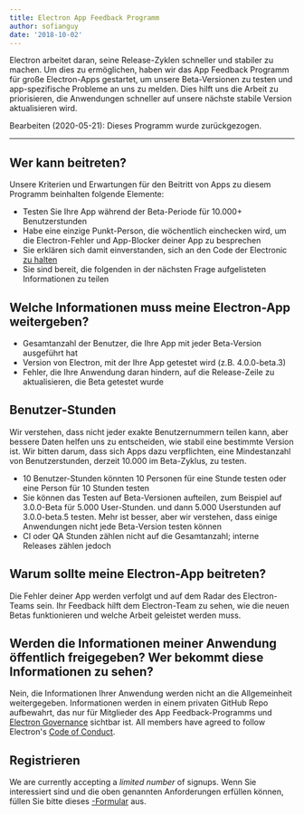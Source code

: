 ```yaml
---
title: Electron App Feedback Programm
author: sofianguy
date: '2018-10-02'
---
```


Electron arbeitet daran, seine Release-Zyklen schneller und stabiler zu machen. Um dies zu ermöglichen, haben wir das App Feedback Programm für große Electron-Apps gestartet, um unsere Beta-Versionen zu testen und app-spezifische Probleme an uns zu melden. Dies hilft uns die Arbeit zu priorisieren, die Anwendungen schneller auf unsere nächste stabile Version aktualisieren wird.

Bearbeiten (2020-05-21): Dieses Programm wurde zurückgezogen.

---

## Wer kann beitreten?
Unsere Kriterien und Erwartungen für den Beitritt von Apps zu diesem Programm beinhalten folgende Elemente:
- Testen Sie Ihre App während der Beta-Periode für 10.000+ Benutzerstunden
- Habe eine einzige Punkt-Person, die wöchentlich einchecken wird, um die Electron-Fehler und App-Blocker deiner App zu besprechen
- Sie erklären sich damit einverstanden, sich an den Code der Electronic [zu halten](https://github.com/electron/electron/blob/master/CODE_OF_CONDUCT.md)
- Sie sind bereit, die folgenden in der nächsten Frage aufgelisteten Informationen zu teilen

## Welche Informationen muss meine Electron-App weitergeben?
- Gesamtanzahl der Benutzer, die Ihre App mit jeder Beta-Version ausgeführt hat
- Version von Electron, mit der Ihre App getestet wird (z.B. 4.0.0-beta.3)
- Fehler, die Ihre Anwendung daran hindern, auf die Release-Zeile zu aktualisieren, die Beta getestet wurde

## Benutzer-Stunden
Wir verstehen, dass nicht jeder exakte Benutzernummern teilen kann, aber bessere Daten helfen uns zu entscheiden, wie stabil eine bestimmte Version ist. Wir bitten darum, dass sich Apps dazu verpflichten, eine Mindestanzahl von Benutzerstunden, derzeit 10.000 im Beta-Zyklus, zu testen.
- 10 Benutzer-Stunden könnten 10 Personen für eine Stunde testen oder eine Person für 10 Stunden testen
- Sie können das Testen auf Beta-Versionen aufteilen, zum Beispiel auf 3.0.0-Beta für 5.000 User-Stunden. und dann 5.000 Userstunden auf 3.0.0-beta.5 testen. Mehr ist besser, aber wir verstehen, dass einige Anwendungen nicht jede Beta-Version testen können
- CI oder QA Stunden zählen nicht auf die Gesamtanzahl; interne Releases zählen jedoch

## Warum sollte meine Electron-App beitreten?
Die Fehler deiner App werden verfolgt und auf dem Radar des Electron-Teams sein. Ihr Feedback hilft dem Electron-Team zu sehen, wie die neuen Betas funktionieren und welche Arbeit geleistet werden muss.

## Werden die Informationen meiner Anwendung öffentlich freigegeben? Wer bekommt diese Informationen zu sehen?
Nein, die Informationen Ihrer Anwendung werden nicht an die Allgemeinheit weitergegeben. Informationen werden in einem privaten GitHub Repo aufbewahrt, das nur für Mitglieder des App Feedback-Programms und [Electron Governance](https://github.com/electron/governance) sichtbar ist. All members have agreed to follow Electron's [Code of Conduct](https://github.com/electron/electron/blob/master/CODE_OF_CONDUCT.md).

## Registrieren
We are currently accepting a *limited number* of signups. Wenn Sie interessiert sind und die oben genannten Anforderungen erfüllen können, füllen Sie bitte dieses [-Formular](https://goo.gl/forms/OpMEKV75ScN6we7g1) aus.
